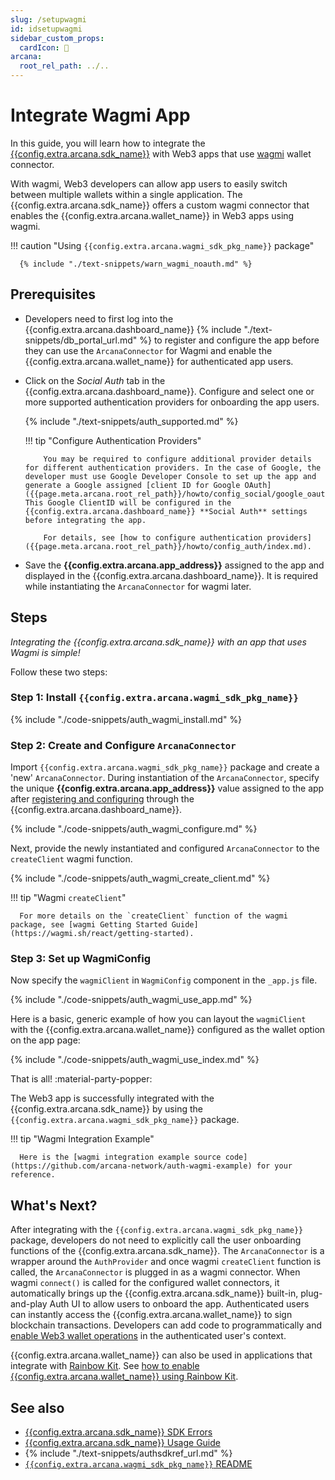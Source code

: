```yaml
---
slug: /setupwagmi
id: idsetupwagmi
sidebar_custom_props:
  cardIcon: 🔐 
arcana:
  root_rel_path: ../..
---
```


# Integrate Wagmi App

In this guide, you will learn how to integrate the [{{config.extra.arcana.sdk_name}}]({{page.meta.arcana.root_rel_path}}/concepts/authsdk.md) with Web3 apps that use [wagmi](https://wagmi.sh) wallet connector. 

With wagmi, Web3 developers can allow app users to easily switch between multiple wallets within a single application. The {{config.extra.arcana.sdk_name}} offers a custom wagmi connector that enables the {{config.extra.arcana.wallet_name}} in Web3 apps using wagmi.

!!! caution "Using `{{config.extra.arcana.wagmi_sdk_pkg_name}}` package"

      {% include "./text-snippets/warn_wagmi_noauth.md" %}

## Prerequisites

* Developers need to first log into the {{config.extra.arcana.dashboard_name}} {% include "./text-snippets/db_portal_url.md" %} to register and configure the app before they can use the `ArcanaConnector` for Wagmi and enable the {{config.extra.arcana.wallet_name}} for authenticated app users.

* Click on the *Social Auth* tab in the {{config.extra.arcana.dashboard_name}}. Configure and select one or more supported authentication providers for onboarding the app users.

    {% include "./text-snippets/auth_supported.md" %}

    !!! tip "Configure Authentication Providers"

          You may be required to configure additional provider details for different authentication providers. In the case of Google, the developer must use Google Developer Console to set up the app and generate a Google assigned [client ID for Google OAuth]({{page.meta.arcana.root_rel_path}}/howto/config_social/google_oauth.md). This Google ClientID will be configured in the {{config.extra.arcana.dashboard_name}} **Social Auth** settings before integrating the app.

          For details, see [how to configure authentication providers]({{page.meta.arcana.root_rel_path}}/howto/config_auth/index.md).

* Save the **{{config.extra.arcana.app_address}}** assigned to the app and displayed in the {{config.extra.arcana.dashboard_name}}. It is required while instantiating the `ArcanaConnector` for wagmi later.

## Steps

*Integrating the {{config.extra.arcana.sdk_name}} with an app that uses Wagmi is simple!*

Follow these two steps:

### Step 1: Install `{{config.extra.arcana.wagmi_sdk_pkg_name}}`

{% include "./code-snippets/auth_wagmi_install.md" %}

### Step 2: Create and Configure  `ArcanaConnector`

Import `{{config.extra.arcana.wagmi_sdk_pkg_name}}` package and create a 'new' `ArcanaConnector`. During instantiation of the `ArcanaConnector`, specify the unique **{{config.extra.arcana.app_address}}** value assigned to the app after [registering and configuring]({{page.meta.arcana.root_rel_path}}/howto/config_dapp.md) through the {{config.extra.arcana.dashboard_name}}. 

{% include "./code-snippets/auth_wagmi_configure.md" %}

Next, provide the newly instantiated and configured `ArcanaConnector` to the `createClient` wagmi function. 

{% include "./code-snippets/auth_wagmi_create_client.md" %}

!!! tip "Wagmi `createClient`"

      For more details on the `createClient` function of the wagmi package, see [wagmi Getting Started Guide](https://wagmi.sh/react/getting-started).

### Step 3: Set up WagmiConfig

Now specify the `wagmiClient` in `WagmiConfig` component in the `_app.js` file.

{% include "./code-snippets/auth_wagmi_use_app.md" %}

Here is a basic, generic example of how you can layout the `wagmiClient` with the {{config.extra.arcana.wallet_name}} configured as the wallet option on the app page:

{% include "./code-snippets/auth_wagmi_use_index.md" %}

That is all! :material-party-popper:

The Web3 app is successfully integrated with the {{config.extra.arcana.sdk_name}} by using the `{{config.extra.arcana.wagmi_sdk_pkg_name}}` package. 

!!! tip "Wagmi Integration Example"

      Here is the [wagmi integration example source code](https://github.com/arcana-network/auth-wagmi-example) for your reference.

## What's Next?

After integrating with the `{{config.extra.arcana.wagmi_sdk_pkg_name}}` package, developers do not need to explicitly call the user onboarding functions of the {{config.extra.arcana.sdk_name}}. The `ArcanaConnector` is a wrapper around the `AuthProvider` and once wagmi `createClient` function is called, the `ArcanaConnector` is plugged in as a wagmi connector. When wagmi `connect()` is called for the configured wallet connectors, it automatically brings up the {{config.extra.arcana.sdk_name}} built-in, plug-and-play Auth UI to allow users to onboard the app. Authenticated users can instantly access the {{config.extra.arcana.wallet_name}} to sign blockchain transactions. Developers can add code to programmatically and [enable Web3 wallet operations]({{page.meta.arcana.root_rel_path}}/howto/arcana_wallet/index.md) in the authenticated user's context.

{{config.extra.arcana.wallet_name}} can also be used in applications that integrate with [Rainbow Kit](https://www.rainbowkit.com/). See [how to enable {{config.extra.arcana.wallet_name}} using Rainbow Kit]({{page.meta.arcana.root_rel_path}}/howto/integrate_auth/integrate_rainbow.md).

## See also

* [{{config.extra.arcana.sdk_name}} SDK Errors]({{page.meta.arcana.root_rel_path}}/walletsdk/wallet_err.md)
* [{{config.extra.arcana.sdk_name}} Usage Guide]({{page.meta.arcana.root_rel_path}}/walletsdk/wallet_usage.md)
* {% include "./text-snippets/authsdkref_url.md" %}
* [`{{config.extra.arcana.wagmi_sdk_pkg_name}}` README](https://github.com/arcana-network/auth-react/blob/main/README.md)

